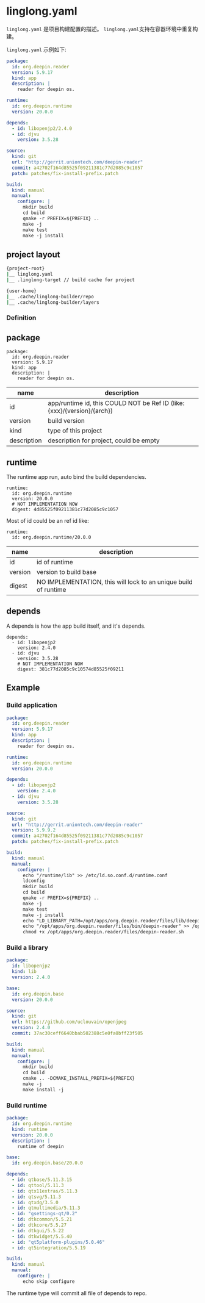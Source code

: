 # linglong.yaml

`linglong.yaml` 是项目构建配置的描述。 `linglong.yaml`支持在容器环境中重复构建。

`linglong.yaml` 示例如下:

```yaml
package:
  id: org.deepin.reader
  version: 5.9.17
  kind: app
  description: |
    reader for deepin os.

runtime:
  id: org.deepin.runtime
  version: 20.0.0

depends:
  - id: libopenjp2/2.4.0
  - id: djvu
    version: 3.5.28

source:
  kind: git
  url: "http://gerrit.uniontech.com/deepin-reader"
  commit: a42702f164d85525f09211381c77d2085c9c1057
  patch: patches/fix-install-prefix.patch

build:
  kind: manual
  manual:
    configure: |
      mkdir build
      cd build
      qmake -r PREFIX=${PREFIX} ..
      make -j
      make test
      make -j install
```

## project layout

```bash
{project-root}
|__ linglong.yaml
|__ .linglong-target // build cache for project

{user-home}
|__ .cache/linglong-builder/repo
|__ .cache/linglong-builder/layers
```

### Definition

## package

```
package:
  id: org.deepin.reader
  version: 5.9.17
  kind: app
  description: |
    reader for deepin os.
```

| name        | description                                                             |
| ----------- | ----------------------------------------------------------------------- |
| id          | app/runtime id, this COULD NOT be Ref ID (like: {xxx}/{version}/{arch}) |
| version     | build version                                                           |
| kind        | type of this project                                                    |
| description | description for project, could be empty                                 |

## runtime

The runtime app run, auto bind the build dependencies. 

```
runtime:
  id: org.deepin.runtime
  version: 20.0.0
  # NOT IMPLEMENTATION NOW
  digest: 4d85525f09211381c77d2085c9c1057
```

Most of id could be an ref id like:

```
runtime:
  id: org.deepin.runtime/20.0.0
```

| name    | description                                                     |
| ------- | --------------------------------------------------------------- |
| id      | id of runtime                                                   |
| version | version to build base                                           |
| digest  | NO IMPLEMENTATION, this will lock to an unique build of runtime |


## depends

A depends is how the app build itself, and it's depends.

```
depends:
  - id: libopenjp2
    version: 2.4.0
  - id: djvu
    version: 3.5.28
    # NOT IMPLEMENTATION NOW
    digest: 381c77d2085c9c10574d85525f09211
```

## Example

### Build application

```yaml
package:
  id: org.deepin.reader
  version: 5.9.17
  kind: app
  description: |
    reader for deepin os.

runtime:
  id: org.deepin.runtime
  version: 20.0.0

depends:
  - id: libopenjp2
    version: 2.4.0
  - id: djvu
    version: 3.5.28

source:
  kind: git
  url: "http://gerrit.uniontech.com/deepin-reader"
  version: 5.9.9.2
  commit: a42702f164d85525f09211381c77d2085c9c1057
  patch: patches/fix-install-prefix.patch

build:
  kind: manual
  manual:
    configure: |
      echo "/runtime/lib" >> /etc/ld.so.conf.d/runtime.conf
      ldconfig
      mkdir build
      cd build
      qmake -r PREFIX=${PREFIX} ..
      make -j
      make test
      make -j install
      echo "LD_LIBRARY_PATH=/opt/apps/org.deepin.reader/files/lib/deepin-reader:${LD_LIBRARY_PATH}" > /opt/apps/org.deepin.reader/files/deepin-reader.sh
      echo "/opt/apps/org.deepin.reader/files/bin/deepin-reader" >> /opt/apps/org.deepin.reader/files/deepin-reader.sh
      chmod +x /opt/apps/org.deepin.reader/files/deepin-reader.sh

```

### Build a library

```yaml
package:
  id: libopenjp2
  kind: lib
  version: 2.4.0

base:
  id: org.deepin.base
  version: 20.0.0

source:
  kind: git
  url: https://github.com/uclouvain/openjpeg
  version: 2.4.0
  commit: 37ac30ceff6640bbab502388c5e0fa0bff23f505

build:
  kind: manual
  manual:
    configure: |
      mkdir build
      cd build
      cmake .. -DCMAKE_INSTALL_PREFIX=${PREFIX}
      make -j
      make install -j
```

### Build runtime

```yaml
package:
  id: org.deepin.runtime
  kind: runtime
  version: 20.0.0
  description: |
    runtime of deepin

base:
  id: org.deepin.base/20.0.0

depends:
  - id: qtbase/5.11.3.15
  - id: qttool/5.11.3
  - id: qtx11extras/5.11.3
  - id: qtsvg/5.11.3
  - id: qtxdg/3.5.0
  - id: qtmultimedia/5.11.3
  - id: "gsettings-qt/0.2"
  - id: dtkcommon/5.5.21
  - id: dtkcore/5.5.27
  - id: dtkgui/5.5.22
  - id: dtkwidget/5.5.40
  - id: "qt5platform-plugins/5.0.46"
  - id: qt5integration/5.5.19

build:
  kind: manual
  manual:
    configure: |
      echo skip configure
```

The runtime type will commit all file of depends to repo.